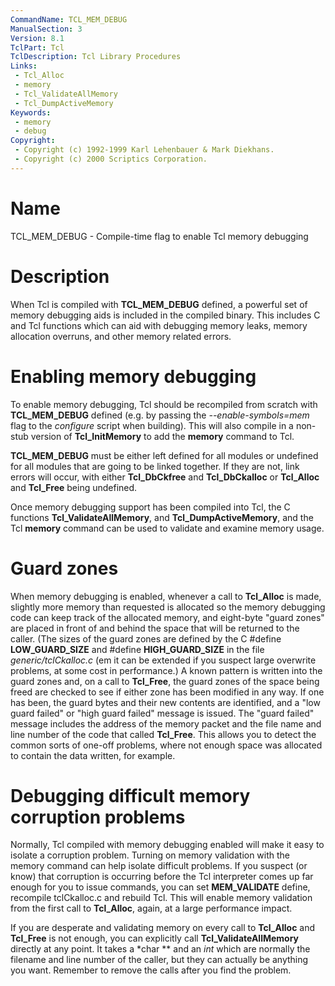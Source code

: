 ```yaml
---
CommandName: TCL_MEM_DEBUG
ManualSection: 3
Version: 8.1
TclPart: Tcl
TclDescription: Tcl Library Procedures
Links:
 - Tcl_Alloc
 - memory
 - Tcl_ValidateAllMemory
 - Tcl_DumpActiveMemory
Keywords:
 - memory
 - debug
Copyright:
 - Copyright (c) 1992-1999 Karl Lehenbauer & Mark Diekhans.
 - Copyright (c) 2000 Scriptics Corporation.
---
```


# Name

TCL_MEM_DEBUG - Compile-time flag to enable Tcl memory debugging

# Description

When Tcl is compiled with **TCL_MEM_DEBUG** defined, a powerful set of memory debugging aids is included in the compiled binary.  This includes C and Tcl functions which can aid with debugging memory leaks, memory allocation overruns, and other memory related errors.

# Enabling memory debugging

To enable memory debugging, Tcl should be recompiled from scratch with **TCL_MEM_DEBUG** defined (e.g. by passing the *--enable-symbols=mem* flag to the *configure* script when building).  This will also compile in a non-stub version of **Tcl_InitMemory** to add the **memory** command to Tcl.

**TCL_MEM_DEBUG** must be either left defined for all modules or undefined for all modules that are going to be linked together.  If they are not, link errors will occur, with either **Tcl_DbCkfree** and **Tcl_DbCkalloc** or **Tcl_Alloc** and **Tcl_Free** being undefined.

Once memory debugging support has been compiled into Tcl, the C functions **Tcl_ValidateAllMemory**, and **Tcl_DumpActiveMemory**, and the Tcl **memory** command can be used to validate and examine memory usage.

# Guard zones

When memory debugging is enabled, whenever a call to **Tcl_Alloc** is made, slightly more memory than requested is allocated so the memory debugging code can keep track of the allocated memory, and eight-byte "guard zones" are placed in front of and behind the space that will be returned to the caller.  (The sizes of the guard zones are defined by the C #define **LOW_GUARD_SIZE** and #define **HIGH_GUARD_SIZE** in the file *generic/tclCkalloc.c* \(em it can be extended if you suspect large overwrite problems, at some cost in performance.)  A known pattern is written into the guard zones and, on a call to **Tcl_Free**, the guard zones of the space being freed are checked to see if either zone has been modified in any way.  If one has been, the guard bytes and their new contents are identified, and a "low guard failed" or "high guard failed" message is issued.  The "guard failed" message includes the address of the memory packet and the file name and line number of the code that called **Tcl_Free**. This allows you to detect the common sorts of one-off problems, where not enough space was allocated to contain the data written, for example.

# Debugging difficult memory corruption problems

Normally, Tcl compiled with memory debugging enabled will make it easy to isolate a corruption problem.  Turning on memory validation with the memory command can help isolate difficult problems.  If you suspect (or know) that corruption is occurring before the Tcl interpreter comes up far enough for you to issue commands, you can set **MEM_VALIDATE** define, recompile tclCkalloc.c and rebuild Tcl. This will enable memory validation from the first call to **Tcl_Alloc**, again, at a large performance impact.

If you are desperate and validating memory on every call to **Tcl_Alloc** and **Tcl_Free** is not enough, you can explicitly call **Tcl_ValidateAllMemory** directly at any point.  It takes a *char ** and an *int* which are normally the filename and line number of the caller, but they can actually be anything you want.  Remember to remove the calls after you find the problem.

